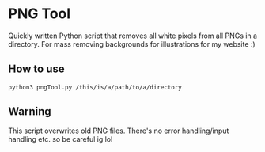 # PNG Tool
Quickly written Python script that removes all white pixels from all PNGs in a directory. For mass removing backgrounds for illustrations for my website :)
## How to use
`python3 pngTool.py /this/is/a/path/to/a/directory`
## Warning
This script overwrites old PNG files. There's no error handling/input handling etc. so be careful ig lol
